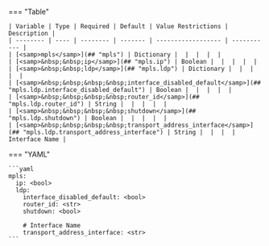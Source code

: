 <!--
  ~ Copyright (c) 2024 Arista Networks, Inc.
  ~ Use of this source code is governed by the Apache License 2.0
  ~ that can be found in the LICENSE file.
  -->
=== "Table"

    | Variable | Type | Required | Default | Value Restrictions | Description |
    | -------- | ---- | -------- | ------- | ------------------ | ----------- |
    | [<samp>mpls</samp>](## "mpls") | Dictionary |  |  |  |  |
    | [<samp>&nbsp;&nbsp;ip</samp>](## "mpls.ip") | Boolean |  |  |  |  |
    | [<samp>&nbsp;&nbsp;ldp</samp>](## "mpls.ldp") | Dictionary |  |  |  |  |
    | [<samp>&nbsp;&nbsp;&nbsp;&nbsp;interface_disabled_default</samp>](## "mpls.ldp.interface_disabled_default") | Boolean |  |  |  |  |
    | [<samp>&nbsp;&nbsp;&nbsp;&nbsp;router_id</samp>](## "mpls.ldp.router_id") | String |  |  |  |  |
    | [<samp>&nbsp;&nbsp;&nbsp;&nbsp;shutdown</samp>](## "mpls.ldp.shutdown") | Boolean |  |  |  |  |
    | [<samp>&nbsp;&nbsp;&nbsp;&nbsp;transport_address_interface</samp>](## "mpls.ldp.transport_address_interface") | String |  |  |  | Interface Name |

=== "YAML"

    ```yaml
    mpls:
      ip: <bool>
      ldp:
        interface_disabled_default: <bool>
        router_id: <str>
        shutdown: <bool>

        # Interface Name
        transport_address_interface: <str>
    ```
